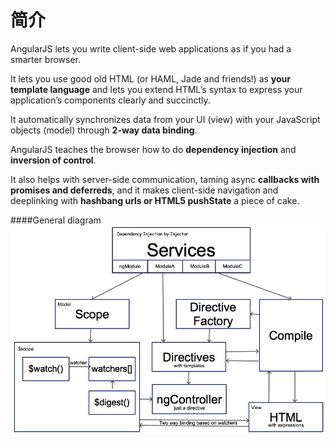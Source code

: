# 简介
AngularJS lets you write client-side web applications as if you had a smarter browser. 

It lets you use good old HTML (or HAML, Jade and friends!) as **your template language** and lets you extend HTML’s syntax to express your application’s components clearly and succinctly. 

It automatically synchronizes data from your UI (view) with your JavaScript objects (model) through **2-way data binding**. 

AngularJS teaches the browser how to do **dependency injection** and **inversion of control**.

It also helps with server-side communication, taming async **callbacks with promises and deferreds**, and it makes client-side navigation and deeplinking with **hashbang urls or HTML5 pushState** a piece of cake. 

####General diagram
![](outline.png)